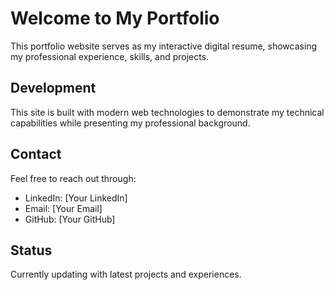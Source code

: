 # Welcome to My Portfolio

This portfolio website serves as my interactive digital resume, showcasing my professional experience, skills, and projects.

## Development

This site is built with modern web technologies to demonstrate my technical capabilities while presenting my professional background.

## Contact

Feel free to reach out through:

- LinkedIn: [Your LinkedIn]
- Email: [Your Email]
- GitHub: [Your GitHub]

## Status

Currently updating with latest projects and experiences.
